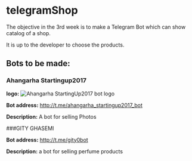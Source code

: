 # telegramShop

The objective in the 3rd week is to make a Telegram Bot which can show catalog of a shop.

It is up to the developer to choose the products.

## Bots to be made:

### Ahangarha Startingup2017

__logo:__ ![Ahangarha StartingUp2017 bot logo](ahangarha_bot_logo.png "Ahangarha StartingUp2017 bot logo")

__Bot address:__ http://t.me/ahangarha_startingup2017_bot

__Description:__ A bot for selling Photos


###GITY GHASEMI 

__Bot address:__ http://t.me/gity0bot

__Description:__ a bot for selling perfume products
